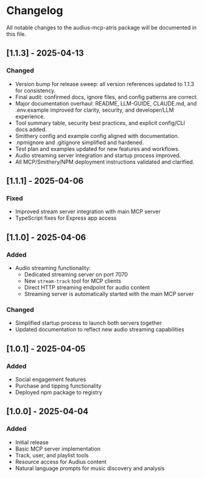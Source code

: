 # Changelog

All notable changes to the audius-mcp-atris package will be documented in this file.

## [1.1.3] - 2025-04-13

### Changed
- Version bump for release sweep: all version references updated to 1.1.3 for consistency.
- Final audit: confirmed docs, ignore files, and config patterns are correct.
- Major documentation overhaul: README, LLM-GUIDE, CLAUDE.md, and .env.example improved for clarity, security, and developer/LLM experience.
- Tool summary table, security best practices, and explicit config/CLI docs added.
- Smithery config and example config aligned with documentation.
- .npmignore and .gitignore simplified and hardened.
- Test plan and examples updated for new features and workflows.
- Audio streaming server integration and startup process improved.
- All MCP/Smithery/NPM deployment instructions validated and clarified.

## [1.1.1] - 2025-04-06

### Fixed
- Improved stream server integration with main MCP server
- TypeScript fixes for Express app access

## [1.1.0] - 2025-04-06

### Added
- Audio streaming functionality:
  - Dedicated streaming server on port 7070
  - New `stream-track` tool for MCP clients
  - Direct HTTP streaming endpoint for audio content
  - Streaming server is automatically started with the main MCP server

### Changed
- Simplified startup process to launch both servers together
- Updated documentation to reflect new audio streaming capabilities

## [1.0.1] - 2025-04-05

### Added
- Social engagement features
- Purchase and tipping functionality
- Deployed npm package to registry

## [1.0.0] - 2025-04-04

### Added
- Initial release
- Basic MCP server implementation
- Track, user, and playlist tools
- Resource access for Audius content
- Natural language prompts for music discovery and analysis